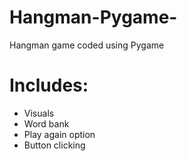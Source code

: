 # Hangman-Pygame-
Hangman game coded using Pygame
# Includes: 
 - Visuals
 - Word bank
 - Play again option
 - Button clicking